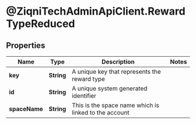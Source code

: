 # @ZiqniTechAdminApiClient.RewardTypeReduced

## Properties

Name | Type | Description | Notes
------------ | ------------- | ------------- | -------------
**key** | **String** | A unique key that represents the reward type | 
**id** | **String** | A unique system generated identifier | 
**spaceName** | **String** | This is the space name which is linked to the account | 


